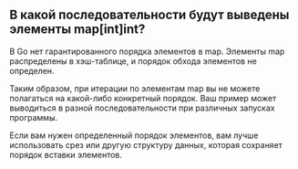 ## В какой последовательности будут выведены элементы map[int]int?

В Go нет гарантированного порядка элементов в map. Элементы map распределены в хэш-таблице, и порядок обхода элементов не определен.

Таким образом, при итерации по элементам map вы не можете полагаться на какой-либо конкретный порядок. Ваш пример может выводиться в разной последовательности при различных запусках программы.

Если вам нужен определенный порядок элементов, вам лучше использовать срез или другую структуру данных, которая сохраняет порядок вставки элементов.